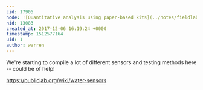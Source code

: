 ```yaml
---
cid: 17905
node: ![Quantitative analysis using paper-based kits](../notes/fieldlab/05-06-2016/quantitative-analysis-using-paper-based-kits)
nid: 13083
created_at: 2017-12-06 16:19:24 +0000
timestamp: 1512577164
uid: 1
author: warren
---
```


We're starting to compile a lot of different sensors and testing methods here -- could be of help! 

https://publiclab.org/wiki/water-sensors